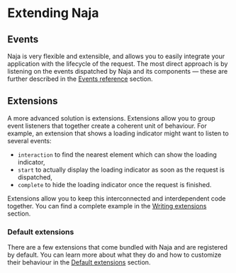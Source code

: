 # Extending Naja

## Events

Naja is very flexible and extensible, and allows you to easily integrate your application with the lifecycle of the request. The most direct approach is by listening on the events dispatched by Naja and its components — these are further described in the [Events reference](events.md) section.


## Extensions

A more advanced solution is extensions. Extensions allow you to group event listeners that together create a coherent unit of behaviour. For example, an extension that shows a loading indicator might want to listen to several events:

- `interaction` to find the nearest element which can show the loading indicator,
- `start` to actually display the loading indicator as soon as the request is dispatched,
- `complete` to hide the loading indicator once the request is finished.

Extensions allow you to keep this interconnected and interdependent code together. You can find a complete example in the [Writing extensions](extensions-custom.md) section.


### Default extensions

There are a few extensions that come bundled with Naja and are registered by default. You can learn more about what they do and how to customize their behaviour in the [Default extensions](extensions-default.md) section.
